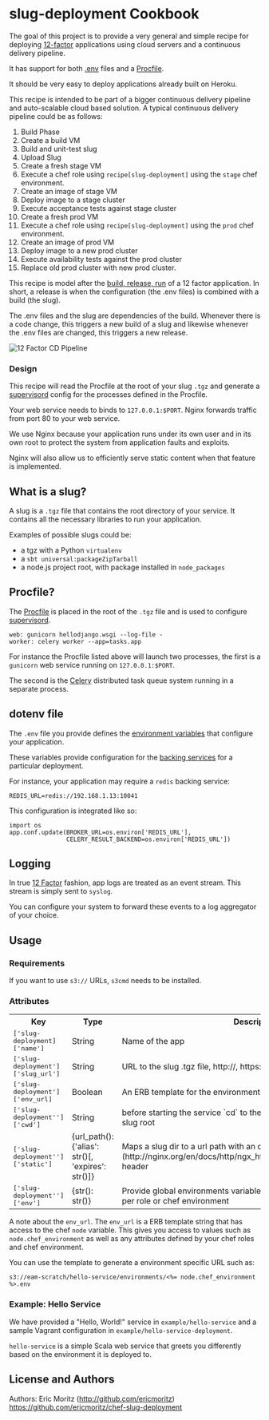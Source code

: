 # slug-deployment Cookbook

The goal of this project is to provide a very general and simple
recipe for deploying [12-factor](http://12factor.net/) applications
using cloud servers and a continuous delivery pipeline.

It has support for both [.env](https://github.com/bkeepers/dotenv)
files and a [Procfile](https://devcenter.heroku.com/articles/procfile).

It should be very easy to deploy applications already built on Heroku.

This recipe is intended to be part of a bigger continuous delivery
pipeline and auto-scalable cloud based solution.  A typical continuous
delivery pipeline could be as follows:

1. Build Phase
  1. Create a build VM
  2. Build and unit-test slug
  3. Upload Slug
2. Create a fresh stage VM
  1. Execute a chef role using `recipe[slug-deployment]` using the
     `stage` chef environment.
  2. Create an image of stage VM
  3. Deploy image to a stage cluster
  4. Execute acceptance tests against stage cluster
3. Create a fresh prod VM
  1. Execute a chef role using `recipe[slug-deployment]` using the
     `prod` chef environment.
  2. Create an image of prod VM
  3. Deploy image to a new prod cluster
  4. Execute availability tests against the prod cluster
  5. Replace old prod cluster with new prod cluster.

This recipe is model after the
[build, release, run](http://12factor.net/build-release-run) of a 12
factor application.  In short, a release is when the configuration
(the .env files) is combined with a build (the slug).

The .env files and the slug are dependencies of the build.  Whenever
there is a code change, this triggers a new build of a slug and
likewise whenever the .env files are changed, this triggers a new
release.

![12 Factor CD Pipeline](https://raw.githubusercontent.com/ericmoritz/chef-slug-deployment/master/docs/static/12_factor_cd.png)

### Design

This recipe will read the Procfile at the root of your slug `.tgz` and
generate a [supervisord](http://supervisord.org/) config for the
processes defined in the Procfile.

Your web service needs to binds to `127.0.0.1:$PORT`.  Nginx forwards
traffic from port 80 to your web service.

We use Nginx because your application runs under its own user and in
its own root to protect the system from application faults and
exploits.

Nginx will also allow us to efficiently serve static content when that
feature is implemented.

## What is a slug?

A slug is a `.tgz` file that contains the root directory of your
service. It contains all the necessary libraries to run your application.

Examples of possible slugs could be:

 * a tgz with a Python `virtualenv`
 * a `sbt universal:packageZipTarball` 
 * a node.js project root, with package installed in `node_packages`

## Procfile?

The [Procfile](https://devcenter.heroku.com/articles/procfile) is
placed in the root of the `.tgz` file and is used to configure
[supervisord](http://supervisord.org/).

```
web: gunicorn hellodjango.wsgi --log-file -
worker: celery worker --app=tasks.app
```

For instance the Procfile listed above will launch two processes, the
first is a `gunicorn` web service running on `127.0.0.1:$PORT`.

The second is the [Celery](http://www.celeryproject.org/) distributed
task queue system running in a separate process.

## dotenv file

The `.env` file you provide defines the [environment variables](http://12factor.net/config) that
configure your application. 

These variables provide configuration for the
[backing services](http://12factor.net/backing-services) for a
particular deployment.

For instance, your application may require a `redis` backing service:

```
REDIS_URL=redis://192.168.1.13:10041
```

This configuration is integrated like so:

```
import os
app.conf.update(BROKER_URL=os.environ['REDIS_URL'],
                CELERY_RESULT_BACKEND=os.environ['REDIS_URL'])
```

## Logging

In true [12 Factor](http://12factor.net/logs) fashion, app logs are
treated as an event stream.  This stream is simply sent to `syslog`.

You can configure your system to forward these events to a log
aggregator of your choice.

## Usage

### Requirements

If you want to use `s3://` URLs, `s3cmd` needs to be installed.

### Attributes

<table>
  <tr>
    <th>Key</th>
    <th>Type</th>
    <th>Description</th>
  </tr>
  <tr>
    <td><tt>['slug-deployment]['name']</tt></td>
    <td>String</td>
    <td>Name of the app</td>
  </tr>
  <tr>
    <td><tt>['slug-deployment']['slug_url']</tt></td>
    <td>String</td>
    <td>URL to the slug .tgz file, http://, https://, s3://</td>
  </tr>
  <tr>
    <td><tt>['slug-deployment']['env_url]</tt></td>
    <td>Boolean</td>
    <td>An ERB template for the environment URL, http://, https://, s3://</td>
  </tr>
  <tr>
    <td><tt>['slug-deployment'']['cwd']</tt></td>
    <td>String</td>
    <td>before starting the service `cd` to the working directory relative to the slug root</td>
  </tr>
  <tr>
    <td><tt>['slug-deployment'']['static']</tt></td>
    <td>{url_path(): {'alias': str()[, 'expires': str()]}</td>
    <td>Maps a slug dir to a url path with an optional [expires](http://nginx.org/en/docs/http/ngx_http_headers_module.html#expires) header </td>
  </tr>

  <tr>
    <td><tt>['slug-deployment'']['env']</tt></td>
    <td>{str(): str()}</td>
    <td>Provide global environments variables. Useful for setting a global env per role or chef environment</td>
  </tr>

</table>

A note about the `env_url`.  The `env_url` is a ERB template string
that has access to the chef `node` variable.  This gives you access to
values such as `node.chef_environment` as well as any attributes
defined by your chef roles and chef environment.

You can use the template to generate a environment specific URL such as:

```
s3://eam-scratch/hello-service/environments/<%= node.chef_environment %>.env
```

### Example: Hello Service

We have provided a "Hello, World!" service in `example/hello-service`
and a sample Vagrant configuration in
`example/hello-service-deployment`.

`hello-service` is a simple Scala web service that greets you
differently based on the environment it is deployed to.

## License and Authors

Authors: Eric Moritz (http://github.com/ericmoritz)
https://github.com/ericmoritz/chef-slug-deployment

